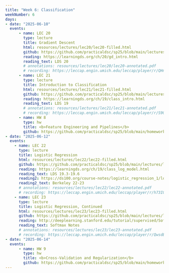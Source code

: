 ```yaml
---
title: "Week 6: Classification"
weekNumber: 6
days:
- date: "2025-06-10"
  events:
      - name: LEC 20
        type: lecture
        title: Gradient Descent
        html: resources/lectures/lec20/lec20-filled.html
        github: https://github.com/practicaldsc/sp25/blob/main/lectures/lec20/
        reading: https://learningds.org/ch/20/gd_intro.html
        reading_text: LDS 20
        # annotations: resources/lectures/lec20/lec20-annotated.pdf
        # recording: https://leccap.engin.umich.edu/leccap/player/r/QHnJYd
      - name: LEC 21
        type: lecture
        title: Introduction to Classification
        html: resources/lectures/lec21/lec21-filled.html  
        github: https://github.com/practicaldsc/sp25/blob/main/lectures/lec21/
        reading: https://learningds.org/ch/19/class_intro.html
        reading_text: LDS 19
        # annotations: resources/lectures/lec21/lec21-annotated.pdf
        # recording: https://leccap.engin.umich.edu/leccap/player/r/S9Quiy
      - name: HW 8
        type: hw
        title: <b>Feature Engineering and Pipelines</b>
        github: https://github.com/practicaldsc/sp25/blob/main/homeworks/hw08/hw08.ipynb
- date: "2025-06-12"
  events:
    - name: LEC 22
      type: lecture
      title: Logistic Regression
      html: resources/lectures/lec22/lec22-filled.html
      github: https://github.com/practicaldsc/sp25/blob/main/lectures/lec22/
      reading: https://learningds.org/ch/19/class_log_model.html
      reading_text: LDS 19.3-19.6
      reading2: https://ds100.org/course-notes/logistic_regression_1/logistic_reg_1.html
      reading2_text: Berkeley 22-23
      # annotations: resources/lectures/lec22/lec22-annotated.pdf
      # recording: https://leccap.engin.umich.edu/leccap/player/r/h73IGk
    - name: LEC 23
      type: lecture
      title: Logistic Regression, Continued
      html: resources/lectures/lec23/lec23-filled.html
      github: https://github.com/practicaldsc/sp25/blob/main/lectures/lec23/
      reading: http://deeplearning.stanford.edu/tutorial/supervised/SoftmaxRegression/
      reading_text: Softmax Notes
      # annotations: resources/lectures/lec23/lec23-annotated.pdf
      # recording: https://leccap.engin.umich.edu/leccap/player/r/QwsdET
- date: "2025-06-14"
  events:
      - name: HW 9
        type: hw
        title: <b>Cross-Validation and Regularization</b>
        github: https://github.com/practicaldsc/sp25/blob/main/homeworks/hw09/hw09.ipynb
---
```

  
